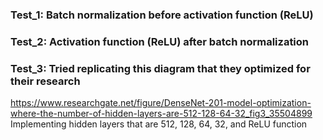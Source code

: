 ### Test_1: Batch normalization before activation function (ReLU)
### Test_2: Activation function (ReLU) after batch normalization
### Test_3: Tried replicating this diagram that they optimized for their research
https://www.researchgate.net/figure/DenseNet-201-model-optimization-where-the-number-of-hidden-layers-are-512-128-64-32_fig3_35504899 Implementing hidden layers that are 512, 128, 64, 32, and ReLU function
